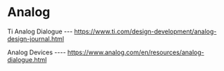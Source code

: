 # Analog

Ti Analog Dialogue --- https://www.ti.com/design-development/analog-design-journal.html

Analog Devices ---- https://www.analog.com/en/resources/analog-dialogue.html
